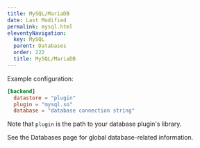 ```yaml
---
title: MySQL/MariaDB
date: Last Modified 
permalink: mysql.html
eleventyNavigation:
  key: MySQL
  parent: Databases
  order: 222
  title: MySQL/MariaDB
---
```

Example configuration:

``` toml
[backend]
  datastore = "plugin"
  plugin = "mysql.so"
  database = "database connection string"
```

Note that `plugin` is the path to your database plugin's library.

See the Databases page for global database-related information.
